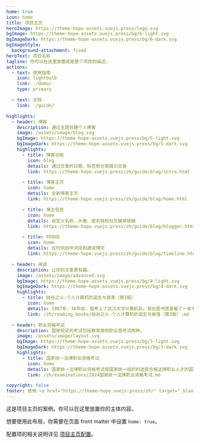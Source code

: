 ```yaml
---
home: true
icon: home
title: 项目主页
heroImage: https://theme-hope-assets.vuejs.press/logo.svg
bgImage: https://theme-hope-assets.vuejs.press/bg/6-light.svg
bgImageDark: https://theme-hope-assets.vuejs.press/bg/6-dark.svg
bgImageStyle:
  background-attachment: fixed
heroText: 项目名称
tagline: 你可以在这里放置或是整个项目的描述。
actions:
  - text: 使用指南
    icon: lightbulb
    link: ./demo/
    type: primary

  - text: 文档
    link: ./guide/

highlights:
  - header: 博客
    description: 通过主题创建个人博客
    image: /assets/image/blog.svg
    bgImage: https://theme-hope-assets.vuejs.press/bg/5-light.svg
    bgImageDark: https://theme-hope-assets.vuejs.press/bg/5-dark.svg
    highlights:
      - title: 博客功能
        icon: blog
        details: 通过文章的日期、标签和分类展示文章
        link: https://theme-hope.vuejs.press/zh/guide/blog/intro.html

      - title: 博客主页
        icon: home
        details: 全新博客主页
        link: https://theme-hope.vuejs.press/zh/guide/blog/home.html

      - title: 博主信息
        icon: home
        details: 自定义名称、头像、座右铭和社交媒体链接
        link: https://theme-hope.vuejs.press/zh/guide/blog/blogger.html

      - title: 时间线
        icon: home
        details: 在时间线中浏览和通读博文
        link: https://theme-hope.vuejs.press/zh/guide/blog/timeline.html

  - header: 阅读
    description: 让你的文章更有趣。
    image: /assets/image/advanced.svg
    bgImage: https://theme-hope-assets.vuejs.press/bg/4-light.svg
    bgImageDark: https://theme-hope-assets.vuejs.press/bg/4-dark.svg
    highlights:
      - title: 硅谷之火-个人计算机的诞生与衰落（第3版）
        icon: home
        details: 1987年，36年前，我考上了武汉大学计算机系。我在图书馆里看了一本书，《硅谷之火》，建立了自己一生的梦想。看完这本书后，我热血沸腾，激动得睡不着觉。当天晚上，星光很亮，我在武大操场上，走了一圈又一圈，走了整整一夜。我心里有团火：我要创办一家伟大的公司。梦想之火，在我心里彻底点燃了。但是，一个大一新生，一个刚从县城出来的年轻人，什么也不会，什么也没有，就想创办一家伟大的公司，谈何容易！这么离谱的梦想，该如何实现呢？我完全理不清头绪，干脆就不想了，还是先把书读好。
        link: /zh/reading_books/硅谷之火-个人计算机的诞生与衰落（第3版）.md

  - header: 职业资格考试
    description: 国家规定的考试包括教育类和职业类考试两种。
    image: /assets/image/layout.svg
    bgImage: https://theme-hope-assets.vuejs.press/bg/3-light.svg
    bgImageDark: https://theme-hope-assets.vuejs.press/bg/3-dark.svg
    highlights:
      - title: 国家统一法律职业资格考试
        icon: home
        details: 国家统一法律职业资格考试是国家统一组织的选拔合格法律职业人才的国家考试。<br>初任法官、初任检察官，申请律师执业、公证员执业和初次担任法律类仲裁员，以及行政机关中初次从事行政处罚决定审核、行政复议、行政裁决、法律顾问的公务员，应当通过国家统一法律职业资格考试，取得法律职业资格。
        link: /zh/examinations/2024国家统一法律职业资格考试.md

copyright: false
footer: 使用 <a href="https://theme-hope.vuejs.press/zh/" target="_blank">VuePress Theme Hope</a> 主题 | MIT 协议, 版权所有 © 2019-至今 Mr.Hope
---
```


这是项目主页的案例。你可以在这里放置你的主体内容。

想要使用此布局，你需要在页面 front matter 中设置 `home: true`。

配置项的相关说明详见 [项目主页配置](https://theme-hope.vuejs.press/zh/guide/layout/home/)。
